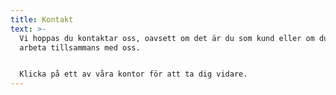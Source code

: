 ```yaml
---
title: Kontakt
text: >-
  Vi hoppas du kontaktar oss, oavsett om det är du som kund eller om du önskar
  arbeta tillsammans med oss.


  Klicka på ett av våra kontor för att ta dig vidare.
---
```


